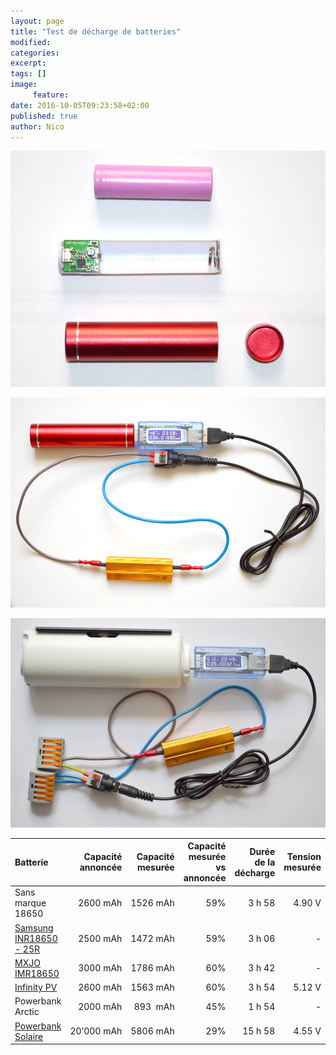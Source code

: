 ```yaml
---
layout: page
title: "Test de décharge de batteries"
modified:
categories:
excerpt:
tags: []
image:
     feature:
date: 2016-10-05T09:23:58+02:00
published: true
author: Nico
---
```


![batterie noname ouverte](/files/2016-10-05-tests_batteries/batterie_noname+boitier_lowres.jpg)

![Test batterie noname](/files/2016-10-05-tests_batteries/test_batterie_18650_noname_lowres.jpg)

![Test batterie Infinity PV](/files/2016-10-05-tests_batteries/test_batterie_infinityPV_lowres.jpg)


| Batterie                     | Capacité annoncée | Capacité mesurée | Capacité mesurée<br/>vs annoncée | Durée de la décharge | Tension mesurée | Courant mesuré | Résistance calculée |
| :--                          | --:               | --:              | --:                              | --:                  | --:             | --:            | --:                 |
| Sans marque 18650            | 2600 mAh          | 1526 mAh         | 59%                              | 3 h 58               | 4.90 V          | 0.39 A         | 12.6 Ω              |
| [Samsung INR18650 - 25R ][1] | 2500 mAh          | 1472 mAh         | 59%                              | 3 h 06               | -               | -              | -                   |
| [MXJO IMR18650][2]           | 3000 mAh          | 1786 mAh         | 60%                              | 3 h 42               | -               | -              | -                   |
| [Infinity PV][3]             | 2600 mAh          | 1563 mAh         | 60%                              | 3 h 54               | 5.12 V          | 0.39 A         | 13.1 Ω              |
| Powerbank Arctic             | 2000 mAh          | 893  mAh         | 45%                              | 1 h 54               | -               | -              | -                   |
| [Powerbank Solaire][4]       | 20’000 mAh        | 5806 mAh         | 29%                              | 15 h 58              | 4.55 V          | 0.36 A         | 12.6 Ω              |



[1]: http://www.gearbest.com/batteries/pp_241348.html
[2]: http://www.lepetitvapoteur.com/fr/accus/1876-accu-mxjo-imr-18650-3000-ma-35-a-.html
[3]: https://www.infinitypv.com/images/HeLi-on_manual_v1.pdf
[4]: https://www.youtube.com/watch?v=NL6nySngGtU
